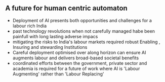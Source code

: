 ## A future for human centric automaton
- Deployment of AI presents both opportunities and challenges for a labour rich India
- past technology revolutions when not carefully managed habe been painfull with long lasting adverse impacs
- mitigating the risks to India's labour markets required robust Enabling , Insuring and stewarding Institutions
- Careful deployment optimised over along horizon can ensure AI augments labour and delivers broad-based societal benefits
- coordinated efforts between the government, private sector and academia is required for a future of work where AI is 'Labour Augmenting' rather than 'Labour Replacing'